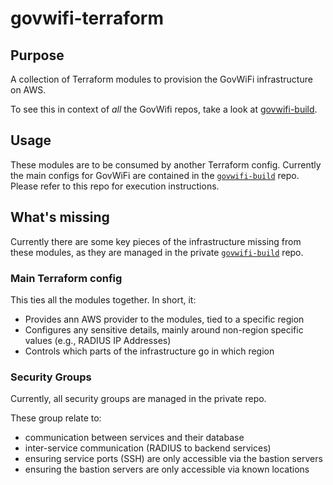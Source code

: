 # govwifi-terraform

## Purpose

A collection of Terraform modules to provision the GovWiFi infrastructure on AWS.

To see this in context of _all_ the GovWifi repos, take a look at [govwifi-build][govwifi-build].

## Usage

These modules are to be consumed by another Terraform config.
Currently the main configs for GovWiFi are contained in the [`govwifi-build`][govwifi-build] repo.
Please refer to this repo for execution instructions.

## What's missing

Currently there are some key pieces of the infrastructure missing from these modules, as they
are managed in the private [`govwifi-build`][govwifi-build] repo.

### Main Terraform config

This ties all the modules together. In short, it:

- Provides ann AWS provider to the modules, tied to a specific region
- Configures any sensitive details, mainly around non-region specific values (e.g., RADIUS IP Addresses)
- Controls which parts of the infrastructure go in which region

### Security Groups

Currently, all security groups are managed in the private repo.

These group relate to:

- communication between services and their database
- inter-service communication (RADIUS to backend services)
- ensuring service ports (SSH) are only accessible via the bastion servers
- ensuring the bastion servers are only accessible via known locations

[govwifi-build]: https://github.com/alphagov/govwifi-build
